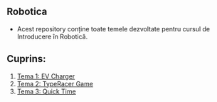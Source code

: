 ## Robotica

- Acest repository conține toate temele dezvoltate pentru cursul de Introducere în Robotică.

## Cuprins:
1. [Tema 1: EV Charger](TEMA1/)
2. [Tema 2: TypeRacer Game](TEMA2/)
3. [Tema 3: Quick Time](TEMA3/)
